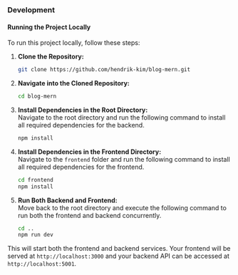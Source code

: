 ### Development

#### Running the Project Locally

To run this project locally, follow these steps:

1. **Clone the Repository:**

   ```bash
   git clone https://github.com/hendrik-kim/blog-mern.git

   ```

2. **Navigate into the Cloned Repository:**

   ```bash
   cd blog-mern

   ```

3. **Install Dependencies in the Root Directory:**  
   Navigate to the root directory and run the following command to install all required dependencies for the backend.

   ```bash
   npm install

   ```

4. **Install Dependencies in the Frontend Directory:**  
   Navigate to the `frontend` folder and run the following command to install all required dependencies for the frontend.

   ```bash
   cd frontend
   npm install

   ```

5. **Run Both Backend and Frontend:**  
   Move back to the root directory and execute the following command to run both the frontend and backend concurrently.
   ```bash
   cd ..
   npm run dev
   ```

This will start both the frontend and backend services. Your frontend will be served at `http://localhost:3000` and your backend API can be accessed at `http://localhost:5001`.
